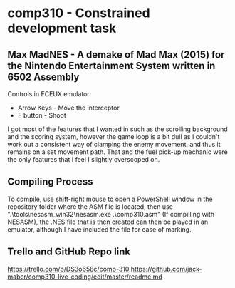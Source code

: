 # comp310 - Constrained development task
## Max MadNES - A demake of Mad Max (2015) for the Nintendo Entertainment System written in 6502 Assembly
Controls in FCEUX emulator:
* Arrow Keys - Move the interceptor
* F button - Shoot 

I got most of the features that I wanted in such as the scrolling background and the scoring system, however the game loop is a bit dull as I couldn't work out a consistent way of clamping the enemy movement, and thus it remains on a set movement path. That and the fuel pick-up mechanic were the only features that I feel I slightly overscoped on. 


## Compiling Process 
To compile, use shift-right mouse to open a PowerShell window in the repository folder where the ASM file is located, then use ".\tools\nesasm_win32\nesasm.exe .\comp310.asm" (If compilling with NESASM), the .NES file that is then created can then be played in an emulator, although I have included the file for ease of marking. 

## Trello and GitHub Repo link
https://trello.com/b/DS3o658c/comp-310
https://github.com/jack-maber/comp310-live-coding/edit/master/readme.md
